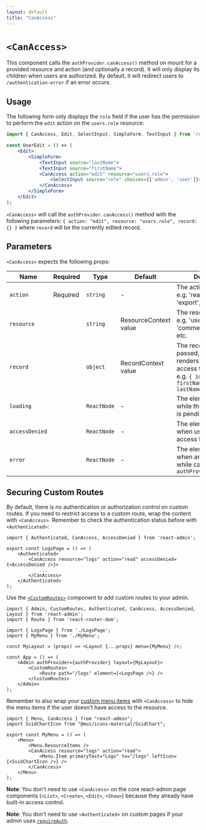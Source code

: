 ```yaml
---
layout: default
title: "CanAccess"
---
```


# `<CanAccess>`

This component calls the `authProvider.canAccess()` method on mount for a provided resource and action (and optionally a record). It will only display its children when users are authorized. By default, it will redirect users to `/authentication-error` if an error occurs.

## Usage

The following form only displays the `role` field if the user has the permission to perform the `edit` action on the `users.role` resource:

```jsx
import { CanAccess, Edit, SelectInput, SimpleForm, TextInput } from 'react-admin';

const UserEdit = () => (
    <Edit>
        <SimpleForm>
            <TextInput source="lastName">
            <TextInput source="firstName">
            <CanAccess action="edit" resource="users.role">
                <SelectInput source="role" choices={['admin', 'user']}>
            </CanAccess>
        </SimpleForm>
    </Edit>
);
```

`<CanAccess>` will call the `authProvider.canAccess()` method with the following parameters: `{ action: "edit", resource: "users.role", record: {} }` where `record` will be the currently edited record.

## Parameters

`<CanAccess>` expects the following props:

| Name           | Required | Type           | Default                               | Description |
| -------------- | -------- | -------------- | --------------------- | --- |
| `action`       | Required | `string`       | -                     | The action to check, e.g. 'read', 'list', 'export', 'delete', etc. |
| `resource`     |          | `string`       | ResourceContext value | The resource to check, e.g. 'users', 'comments', 'posts', etc. |
| `record`       |          | `object`       | RecordContext value   | The record to check. If passed, the child only renders if the user has access to that record, e.g. `{ id: 123, firstName: "John", lastName: "Doe" }` |
| `loading`      |          | `ReactNode`    | -                     | The element displayed while the `canAccess` call is pending |
| `accessDenied` |          | `ReactNode`    | -                     | The element displayed when users are denied access to the resource |
| `error`        |          | `ReactNode`    | -                     | The element displayed when an error occurs while calling `authProvider.canAccess` |

## Securing Custom Routes

By default, there is no authentication or authorization control on custom routes. If you need to restrict access to a custom route, wrap the content with `<CanAccess>`. Remember to check the authentication status before with `<Authenticated>`:

```tsx
import { Authenticated, CanAccess, AccessDenied } from 'react-admin';

export const LogsPage = () => (
    <Authenticated>
        <CanAccess resource="logs" action="read" accessDenied={<AccessDenied />}>
            ...
        </CanAccess>
    </Authenticated>
);
```

Use the [`<CustomRoutes>`](./CustomRoutes.md) component to add custom routes to your admin. 

```tsx
import { Admin, CustomRoutes, Authenticated, CanAccess, AccessDenied, Layout } from 'react-admin';
import { Route } from 'react-router-dom';

import { LogsPage } from './LogsPage';
import { MyMenu } from './MyMenu';

const MyLayout = (props) => <Layout {...props} menu={MyMenu} />;

const App = () => (
    <Admin authProvider={authProvider} layout={MyLayout}>
        <CustomRoutes>
            <Route path="/logs" element={<LogsPage />} />
        </CustomRoutes>
    </Admin>
);
```

Remember to also wrap your [custom menu items](./Menu.md) with `<CanAccess>` to hide the menu items if the user doesn't have access to the resource.

```tsx
import { Menu, CanAccess } from "react-admin";
import SsidChartIcon from "@mui/icons-material/SsidChart";

export const MyMenu = () => (
    <Menu>
        <Menu.ResourceItems />
        <CanAccess resource="logs" action="read">
            <Menu.Item primaryText="Logs" to="/logs" leftIcon={<SsidChartIcon />} />
        </CanAccess>
    </Menu>
);
```

**Note**: You don't need to use `<CanAccess>` on the core react-admin page components (`<List>`, `<Create>`, `<Edit>`, `<Show>`) because they already have built-in access control.

**Note**: You don't need to use `<Authenticated>` on custom pages if your admin uses [`requireAuth`](./Admin.md#requireauth).

